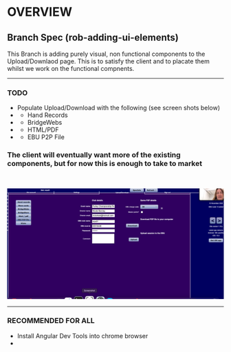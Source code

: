 # OVERVIEW

## Branch Spec (rob-adding-ui-elements)

This Branch is adding purely visual, non functional components to the Upload/Downlaod
page. This is to satisfy the client and to placate them whilst we work on the functional
compnents.

---

### TODO

* Populate Upload/Download with the following (see screen shots below)
* * Hand Records
* * BridgeWebs
* * HTML/PDF
* * EBU P2P File

### The client will eventually want more of the existing components, but for now this is enough to take to market

<br/>

![](./reference-images/Screenshot%202023-03-22%20at%2009.50.41.png)

----

### RECOMMENDED FOR ALL

* Install Angular Dev Tools into chrome browser
*